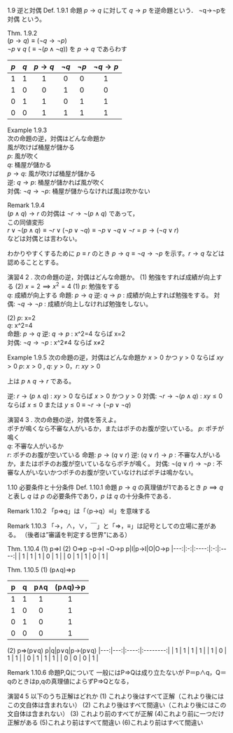 1.9 逆と対偶
Def. 1.9.1 
命題 $p\to q$ に対して
$q\to p$ を逆命題という．
¬q→¬pを対偶 という。

Thm. 1.9.2  
$(p\to q)\equiv(\neg q\to\neg p)$  
$\neg p\lor q\;(\equiv\neg(p\land\neg q))$ を $p\to q$ であらわす

| $p$ | $q$ | $p\to q$ | $\neg q$ | $\neg p$ | $\neg q\to p$ |
|---:|---:|:--------:|:--------:|:--------:|:-------------:|
| $1$ | $1$ | $1$ | $0$ | $0$ | $1$ |
| $1$ | $0$ | $0$ | $1$ | $0$ | $0$ |
| $0$ | $1$ | $1$ | $0$ | $1$ | $1$ |
| $0$ | $0$ | $1$ | $1$ | $1$ | $1$ |

Example 1.9.3  
次の命題の逆，対偶はどんな命題か  
風が吹けば桶屋が儲かる  
$p$: 風が吹く  
$q$: 桶屋が儲かる  
$p\to q$: 風が吹けば桶屋が儲かる  
逆: $q\to p$: 桶屋が儲かれば風が吹く  
対偶: $\neg q\to\neg p$: 桶屋が儲からなければ風は吹かない

Remark 1.9.4  
$(p\land q)\to r$ の対偶は $\neg r\to\neg(p\land q)$ であって，  
この同値変形  
$r\lor\neg(p\land q)\equiv\neg r\lor(\neg p\lor\neg q)\equiv\neg p\lor\neg q\lor\neg r=p\to(\neg q\lor r)$  
などは対偶とは言わない。

わかりやすくするために $p\equiv r$ のとき $p\to q\equiv\neg q\to\neg p$ を示す。$r\to q$ などは認めることとする。

演習4 2
. 次の命題の逆，対偶はどんな命題か。
(1) 勉強をすれば成績が向上する
(2) $x=2\implies x^{2}=4$
(1) 
$p$: 勉強をする  
$q$: 成績が向上する
命題: $p\to q$
逆: $q\to p$ : 成績が向上すれば勉強をする。
対偶: $\neg q\to\neg p$ : 成績が向上しなければ勉強をしない。

(2) 
$p$: x=2  
$q$: x^2=4  
命題: $p\to q$
逆: $q\to p$ : x^2=4 ならば x=2  
対偶: $\neg q\to\neg p$ : x^2≠4 ならば x≠2

Example 1.9.5
次の命題の逆，対偶はどんな命題か
$x>0$ かつ $y>0$ ならば $xy>0$
$p$: $x>0$ , $q$: $y>0$，$r$: $xy>0$

上は $p\land q\to r$ である。

逆: $r\to(p\land q)$ : $xy>0$ ならば $x>0$ かつ $y>0$
対偶: $\neg r\to\neg(p\land q)$ : $xy\le0$ ならば $x\le0$ または $y\le0$
$\equiv\ \neg r\to(\neg p\lor\neg q)$

演習4 3
. 次の命題の逆，対偶を答えよ。  
ポチが鳴くなら不審な人がいるか，またはポチのお腹が空いている。
$p$: ポチが鳴く  
$q$: 不審な人がいるか  
$r$: ポチのお腹が空いている
命題: $p\to(q\lor r)$
逆: $(q\lor r)\to p$ : 不審な人がいるか，またはポチのお腹が空いているならポチが鳴く。
対偶: $\neg(q\lor r)\to\neg p$ : 不審な人がいないかつポチのお腹が空いていなければポチは鳴かない。

1.10 必要条件と十分条件
Def. 1.10.1
命題 $p\to q$ の真理値が1であるとき
$p\implies q$ と表し
$q$ は $p$ の必要条件であり，$p$ は $q$ の十分条件である．

Remark 1.10.2
「p⇒q」は「（p→q）≡I」を意味する

Remark 1.10.3
「→，∧，∨，￣」と「⇒，≡」は記号としての立場に差がある。
（後者は”審議を判定する世界”にある）

Thm. 1.10.4
(1) p⇒I
(2) O⇒p
¬p→I
¬O→p
p|I|p→I|O|O→p
|---:|:-:|:----:|:-:|:----:|
| 1 | 1 |  1   | 0 |  1   |
| 0 | 1 |  1   | 0 |  1   |

Thm. 1.10.5
(1) (p∧q)⇒p

p|q|p∧q|(p∧q)→p
|---:|---:|:----:|:--------:|
| 1 | 1 |  1   |    1     |
| 1 | 0 |  0   |    1     |
| 0 | 1 |  0   |    1    |
| 0 | 0 |  0   |    1

(2) p⇒(p∨q)
p|q|p∨q|p→(p∨q)
|---:|---:|:----:|:--------:|
| 1 | 1 |  1   |    1	 |
| 1 | 0 |  1   |    1     |
| 0 | 1 |  1   |    1	 |
| 0 | 0 |  0   |    1	 |

Remark 1.10.6
命題P,Qについて
一般にはP⇒Qは成り立たないが
P＝p∧q，Q＝qのときはp,qの真理値によらずP⇒Qとなる，

演習4 5
以下のうち正解はどれか
(1) これより後はすべて正解（これより後にはこの文自体は含まれない）
(2) これより後はすべて間違い（これより後にはこの文自体は含まれない）
(3) これより前のすべてが正解
(4)これより前に一つだけ正解がある
(5)これより前はすべて間違い
(6)これより前はすべて間違い